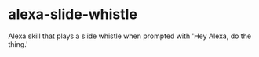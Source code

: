 # alexa-slide-whistle
Alexa skill that plays a slide whistle when prompted with 'Hey Alexa, do the thing.'
